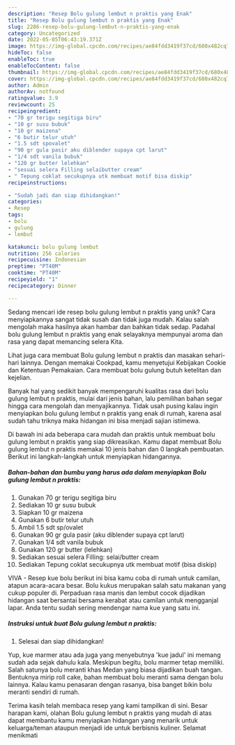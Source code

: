 ```yaml
---
description: "Resep Bolu gulung lembut n praktis yang Enak"
title: "Resep Bolu gulung lembut n praktis yang Enak"
slug: 2286-resep-bolu-gulung-lembut-n-praktis-yang-enak
category: Uncategorized
date: 2022-05-05T06:43:19.371Z
image: https://img-global.cpcdn.com/recipes/ae84fdd3419f37cd/680x482cq70/bolu-gulung-lembut-n-praktis-foto-resep-utama.jpg
hideToc: false
enableToc: true
enableTocContent: false
thumbnail: https://img-global.cpcdn.com/recipes/ae84fdd3419f37cd/680x482cq70/bolu-gulung-lembut-n-praktis-foto-resep-utama.jpg
cover: https://img-global.cpcdn.com/recipes/ae84fdd3419f37cd/680x482cq70/bolu-gulung-lembut-n-praktis-foto-resep-utama.jpg
author: Admin
authorAv: notfound
ratingvalue: 3.9
reviewcount: 25
recipeingredient:
- "70 gr terigu segitiga biru"
- "10 gr susu bubuk"
- "10 gr maizena"
- "6 butir telur utuh"
- "1.5 sdt spovalet"
- "90 gr gula pasir aku diblender supaya cpt larut"
- "1/4 sdt vanila bubuk"
- "120 gr butter lelehkan"
- "sesuai selera Filling selaibutter cream"
- " Tepung coklat secukupnya utk membuat motif bisa diskip"
recipeinstructions:

- "Sudah jadi dan siap dihidangkan!"
categories:
- Resep
tags:
- bolu
- gulung
- lembut

katakunci: bolu gulung lembut 
nutrition: 256 calories
recipecuisine: Indonesian
preptime: "PT40M"
cooktime: "PT40M"
recipeyield: "1"
recipecategory: Dinner

---
```





Sedang mencari ide resep bolu gulung lembut n praktis yang unik? Cara menyiapkannya sangat tidak susah dan tidak juga mudah. Kalau salah mengolah maka hasilnya akan hambar dan bahkan tidak sedap. Padahal bolu gulung lembut n praktis yang enak selayaknya mempunyai aroma dan rasa yang dapat memancing selera Kita.





Lihat juga cara membuat Bolu gulung lembut n praktis dan masakan sehari-hari lainnya. Dengan memakai Cookpad, kamu menyetujui Kebijakan Cookie dan Ketentuan Pemakaian. Cara membuat bolu gulung butuh ketelitan dan kejelian.

Banyak hal yang sedikit banyak mempengaruhi kualitas rasa dari bolu gulung lembut n praktis, mulai dari jenis bahan, lalu pemilihan bahan segar hingga cara mengolah dan menyajikannya. Tidak usah pusing kalau ingin menyiapkan bolu gulung lembut n praktis yang enak di rumah, karena asal sudah tahu triknya maka hidangan ini bisa menjadi sajian istimewa.






Di bawah ini ada beberapa cara mudah dan praktis untuk membuat bolu gulung lembut n praktis yang siap dikreasikan. Kamu dapat membuat Bolu gulung lembut n praktis memakai 10 jenis bahan dan 0 langkah pembuatan. Berikut ini langkah-langkah untuk menyiapkan hidangannya.

<!--inarticleads1-->

##### Bahan-bahan dan bumbu yang harus ada dalam menyiapkan Bolu gulung lembut n praktis:

1. Gunakan 70 gr terigu segitiga biru
1. Sediakan 10 gr susu bubuk
1. Siapkan 10 gr maizena
1. Gunakan 6 butir telur utuh
1. Ambil 1.5 sdt sp/ovalet
1. Gunakan 90 gr gula pasir (aku diblender supaya cpt larut)
1. Gunakan 1/4 sdt vanila bubuk
1. Gunakan 120 gr butter (lelehkan)
1. Sediakan sesuai selera Filling: selai/butter cream
1. Sediakan  Tepung coklat secukupnya utk membuat motif (bisa diskip)


VIVA - Resep kue bolu berikut ini bisa kamu coba di rumah untuk camilan, atapun acara-acara besar. Bolu kukus merupakan salah satu makanan yang cukup populer di. Perpaduan rasa manis dan lembut cocok dijadikan hidangan saat bersantai bersama kerabat atau camilan untuk mengganjal lapar. Anda tentu sudah sering mendengar nama kue yang satu ini. 

<!--inarticleads2-->

##### Instruksi untuk buat Bolu gulung lembut n praktis:


1. Selesai dan siap dihidangkan!

Yup, kue marmer atau ada juga yang menyebutnya &#39;kue jadul&#39; ini memang sudah ada sejak dahulu kala. Meskipun begitu, bolu marmer tetap memiliki. Salah satunya bolu meranti khas Medan yang biasa dijadikan buah tangan. Bentuknya mirip roll cake, bahan membuat bolu meranti sama dengan bolu lainnya. Kalau kamu penasaran dengan rasanya, bisa banget bikin bolu meranti sendiri di rumah. 

Terima kasih telah membaca resep yang kami tampilkan di sini. Besar harapan kami, olahan Bolu gulung lembut n praktis yang mudah di atas dapat membantu kamu menyiapkan hidangan yang menarik untuk keluarga/teman ataupun menjadi ide untuk berbisnis kuliner. Selamat menikmati
